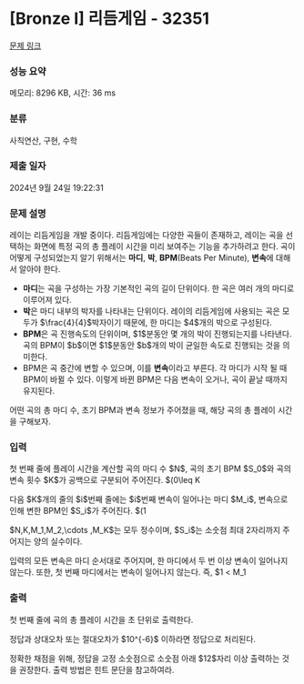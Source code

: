 # [Bronze I] 리듬게임 - 32351 

[문제 링크](https://www.acmicpc.net/problem/32351) 

### 성능 요약

메모리: 8296 KB, 시간: 36 ms

### 분류

사칙연산, 구현, 수학

### 제출 일자

2024년 9월 24일 19:22:31

### 문제 설명

<p>레이는 리듬게임을 개발 중이다. 리듬게임에는 다양한 곡들이 존재하고, 레이는 곡을 선택하는 화면에 특정 곡의 총 플레이 시간을 미리 보여주는 기능을 추가하려고 한다. 곡이 어떻게 구성되었는지 알기 위해서는 <strong>마디</strong>, <strong>박</strong>, <strong>BPM</strong>(Beats Per Minute), <strong>변속</strong>에 대해서 알아야 한다.</p>

<ul>
	<li><strong>마디</strong>는 곡을 구성하는 가장 기본적인 곡의 길이 단위이다. 한 곡은 여러 개의 마디로 이루어져 있다.</li>
	<li><strong>박</strong>은 마디 내부의 박자를 나타내는 단위이다. 레이의 리듬게임에 사용되는 곡은 모두가 $\frac{4}{4}$박자이기 때문에, 한 마디는 $4$개의 박으로 구성된다.</li>
	<li><strong>BPM</strong>은 곡 진행속도의 단위이며, $1$분동안 몇 개의 박이 진행되는지를 나타낸다. 곡의 BPM이 $b$이면 $1$분동안 $b$개의 박이 균일한 속도로 진행되는 것을 의미한다.</li>
	<li>BPM은 곡 중간에 변할 수 있으며, 이를 <strong>변속</strong>이라고 부른다. 각 마디가 시작 될 때 BPM이 바뀔 수 있다. 이렇게 바뀐 BPM은 다음 변속이 오거나, 곡이 끝날 때까지 유지된다.</li>
</ul>

<p>어떤 곡의 총 마디 수, 초기 BPM과 변속 정보가 주어졌을 때, 해당 곡의 총 플레이 시간을 구해보자.</p>

### 입력 

 <p>첫 번째 줄에 플레이 시간을 계산할 곡의 마디 수 $N$, 곡의 초기 BPM $S_0$와 곡의 변속 횟수 $K$가 공백으로 구분되어 주어진다. $(0\leq K<N\leq 10^{5};$ $1\leq S_0<1\, 000)$</p>

<p>다음 $K$개의 줄의 $i$번째 줄에는 $i$번째 변속이 일어나는 마디 $M_i$, 변속으로 인해 변한 BPM인 $S_i$가 주어진다. $(1<M_i\leq N;$ $1\leq S_i<1\, 000)$</p>

<p>$N,K,M_1,M_2,\cdots ,M_K$는 모두 정수이며, $S_i$는 소숫점 최대 2자리까지 주어지는 양의 실수이다.</p>

<p>입력의 모든 변속은 마디 순서대로 주어지며, 한 마디에서 두 번 이상 변속이 일어나지 않는다. 또한, 첫 번째 마디에서는 변속이 일어나지 않는다. 즉, $1 < M_1<M_2<\cdots <M_k$이다.</p>

### 출력 

 <p>첫 번째 줄에 곡의 총 플레이 시간을 초 단위로 출력한다.</p>

<p>정답과 상대오차 또는 절대오차가 $10^{-6}$ 이하라면 정답으로 처리된다.</p>

<p>정확한 채점을 위해, 정답을 고정 소숫점으로 소숫점 아래 $12$자리 이상 출력하는 것을 권장한다. 출력 방법은 힌트 문단을 참고하여라.</p>


